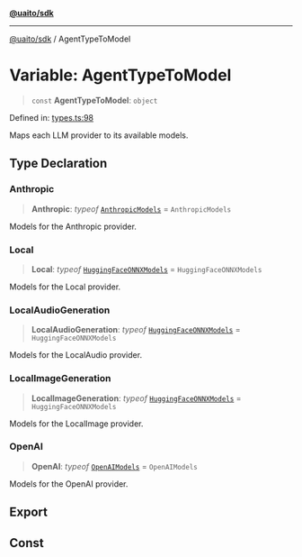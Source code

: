 [**@uaito/sdk**](../README.md)

***

[@uaito/sdk](../README.md) / AgentTypeToModel

# Variable: AgentTypeToModel

> `const` **AgentTypeToModel**: `object`

Defined in: [types.ts:98](https://github.com/elribonazo/uaito/blob/a99e7bcbdb0358b1999f9ce76755884ba2c23b7e/packages/sdk/src/types.ts#L98)

Maps each LLM provider to its available models.

## Type Declaration

### Anthropic

> **Anthropic**: *typeof* [`AnthropicModels`](../enumerations/AnthropicModels.md) = `AnthropicModels`

Models for the Anthropic provider.

### Local

> **Local**: *typeof* [`HuggingFaceONNXModels`](../enumerations/HuggingFaceONNXModels.md) = `HuggingFaceONNXModels`

Models for the Local provider.

### LocalAudioGeneration

> **LocalAudioGeneration**: *typeof* [`HuggingFaceONNXModels`](../enumerations/HuggingFaceONNXModels.md) = `HuggingFaceONNXModels`

Models for the LocalAudio provider.

### LocalImageGeneration

> **LocalImageGeneration**: *typeof* [`HuggingFaceONNXModels`](../enumerations/HuggingFaceONNXModels.md) = `HuggingFaceONNXModels`

Models for the LocalImage provider.

### OpenAI

> **OpenAI**: *typeof* [`OpenAIModels`](../enumerations/OpenAIModels.md) = `OpenAIModels`

Models for the OpenAI provider.

## Export

## Const
